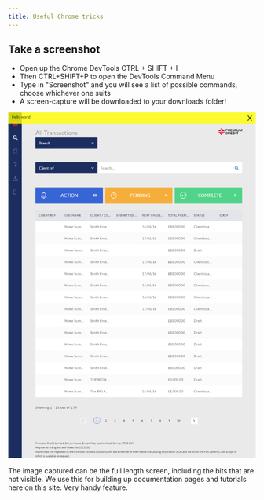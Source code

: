 ```yaml
---
title: Useful Chrome tricks
---
```


## Take a screenshot

- Open up the Chrome DevTools CTRL + SHIFT + I
- Then CTRL+SHIFT+P to open the DevTools Command Menu
- Type in "Screenshot" and you will see a list of possible commands, choose whichever one suits
- A screen-capture will be downloaded to your downloads folder!

![](localhost-8000-producer-.png)

The image captured can be the full length screen, including the bits that are not visible. We use this for building up documentation pages and tutorials here on this site. Very handy feature.